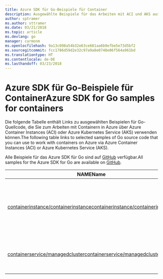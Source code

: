 ```yaml
---
title: Azure SDK für Go-Beispiele für Container
description: Ausgewählte Beispiele für das Arbeiten mit ACI und AKS aus dem Azure SDK für Go
author: sptramer
ms.author: sttramer
ms.date: 03/21/2018
ms.topic: article
ms.devlang: go
manager: carmonm
ms.openlocfilehash: 9a13c098a54b32e63ce681aa6b9efbe5e73d5bf2
ms.sourcegitcommit: fcc1786d59d2e32c97a9a8e0748e06f564a961bd
ms.translationtype: HT
ms.contentlocale: de-DE
ms.lasthandoff: 03/23/2018
---
```

# <a name="azure-sdk-for-go-samples-for-containers"></a><span data-ttu-id="c3127-103">Azure SDK für Go-Beispiele für Container</span><span class="sxs-lookup"><span data-stu-id="c3127-103">Azure SDK for Go samples for containers</span></span>

<span data-ttu-id="c3127-104">Die folgende Tabelle enthält Links zu ausgewählten Beispielen für Go-Quellcode, die Sie zum Arbeiten mit Containern in Azure über Azure Container Instances (ACI) oder Azure Kubernetes Service (AKS) verwenden können.</span><span class="sxs-lookup"><span data-stu-id="c3127-104">The following table links to selected samples of Go source code that you can use to work with containers on Azure via Azure Container Instances (ACI) or Azure Kubernetes Service (AKS).</span></span> 

<span data-ttu-id="c3127-105">Alle Beispiele für das Azure SDK für Go sind auf [GitHub](https://github.com/Azure-Samples/azure-sdk-for-go-samples) verfügbar.</span><span class="sxs-lookup"><span data-stu-id="c3127-105">All samples for the Azure SDK for Go are available on [GitHub](https://github.com/Azure-Samples/azure-sdk-for-go-samples).</span></span>

| <span data-ttu-id="c3127-106">NAME</span><span class="sxs-lookup"><span data-stu-id="c3127-106">Name</span></span> | <span data-ttu-id="c3127-107">BESCHREIBUNG</span><span class="sxs-lookup"><span data-stu-id="c3127-107">Description</span></span> |
|------|-------------|
| [<span data-ttu-id="c3127-108">containerinstance/containerinstance</span><span class="sxs-lookup"><span data-stu-id="c3127-108">containerinstance/containerinstance</span></span>](https://github.com/Azure-Samples/azure-sdk-for-go-samples/blob/master/containerinstance/containerinstance.go) | <span data-ttu-id="c3127-109">Arbeiten mit Containergruppen in Azure Container Instances</span><span class="sxs-lookup"><span data-stu-id="c3127-109">Work with container groups in Azure Container Instances.</span></span> <span data-ttu-id="c3127-110">Erstellen und Ändern von Containern in einer ACI-Gruppe</span><span class="sxs-lookup"><span data-stu-id="c3127-110">Create and modify containers in an ACI group.</span></span> |
| [<span data-ttu-id="c3127-111">containerservice/managedcluster</span><span class="sxs-lookup"><span data-stu-id="c3127-111">containerservice/managedcluster</span></span>](https://github.com/Azure-Samples/azure-sdk-for-go-samples/blob/master/containerservice/managedcluster.go) | <span data-ttu-id="c3127-112">Erstellen, Löschen und Untersuchen von Azure Kubernetes Service (AKS)-Clients</span><span class="sxs-lookup"><span data-stu-id="c3127-112">Create, delete, and inspect Azure Kubernetes Service (AKS) clients.</span></span> |
